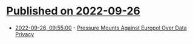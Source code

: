# [Published on 2022-09-26](index.md)

* [2022-09-26, 09:55:00](https://soylentnews.org/article.pl?sid=22/09/25/110207&from=rss) - [Pressure Mounts Against Europol Over Data Privacy](https://soylentnews.org/article.pl?sid=22/09/25/110207&from=rss)
